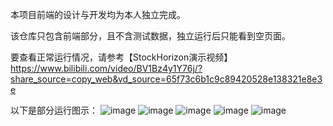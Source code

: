 本项目前端的设计与开发均为本人独立完成。

该仓库只包含前端部分，且不含测试数据，独立运行后只能看到空页面。

要查看正常运行情况，请参考【StockHorizon演示视频】 https://www.bilibili.com/video/BV1Bz4y1Y76j/?share_source=copy_web&vd_source=65f73c6b1c9c89420528e138321e8e3e


以下是部分运行图示：
![image](https://github.com/Mortimer2003/StockHorizon/assets/98103203/db0fb39b-8a16-4571-99e8-fcc40d7c6813)
![image](https://github.com/Mortimer2003/StockHorizon/assets/98103203/c97fe8c6-36ec-473b-8df6-d314284d0b1a)
![image](https://github.com/Mortimer2003/StockHorizon/assets/98103203/36e20ad6-675c-4149-be3f-a6d48aa8f30c)
![image](https://github.com/Mortimer2003/StockHorizon/assets/98103203/f1a52a62-9cac-4223-a940-306d91aad1f3)
![image](https://github.com/Mortimer2003/StockHorizon/assets/98103203/691d71d4-18fe-47f5-9444-6c2a15766ed4)
